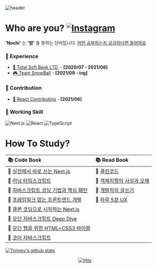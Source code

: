 
![header](https://capsule-render.vercel.app/api?type=slice&color=0:30cfd0,100:330867&height=200&text=Nochi&fontAlign=70&fontColor=ffffff&rotate=13&fontAlignY=25&desc=Front-End%20Developer&descAlign=70.&descAlignY=44)



# Who are you? [![Instagram](https://img.shields.io/badge/Instagram-E4405F?logo=Instagram&logoColor=white)](https://www.instagram.com/nochi_0920.tsx/) 
**'Nochi'** 는 **'밤'** 을 뜻하는 단어입니다. [어떤 공부하는지 궁금하다면 들어와요](https://nextjs-notion-blog-5ekmupexs-ainochi-kor.vercel.app/)

### 💼 Experience
- [🚢 Total Soft Bank LTD.](http://www.tsb.co.kr/index.php) - **[2020/07 - 2021/08]**
- [🎮 Team SnowBall](https://www.teamsnowball.com/) - **[2021/09 - ing]** <br />


### 🚀 Contribution
- [📃 React Contributing](https://github.com/reactjs/ko.react.dev/pull/324) - **[2021/06]**

### 🔨 Working Skill
![Next.js](https://img.shields.io/badge/Next.js-000000?logo=Next.js&logoColor=white)
![React](https://img.shields.io/badge/React-61DAFB?logo=React&logoColor=white) 
![TypeScript](https://img.shields.io/badge/TypeScript-3178C6?logo=TypeScript&logoColor=white) <br />


# How To Study?

|📚 Code Book|📚 Read Book|
|:---|:---|
|📕 [실전에서 바로 쓰는 Next.js](http://www.yes24.com/Product/Goods/116790367)|📘 [클린코드](http://www.yes24.com/Product/Goods/11681152)|
|📕 [러닝 타입스크립트](http://www.yes24.com/Product/Goods/116864749)|📘 [객체지향의 사실과 오해](http://www.yes24.com/Product/Goods/18249021)|
|📕 [자바스크립트 코딩 기법과 핵심 패턴](http://www.yes24.com/product/goods/5871083)|📘 [개발자의 글쓰기](http://www.yes24.com/product/goods/79378905)|
|📕 [프레임워크 없는 프론트엔드 개발](http://www.yes24.com/Product/Goods/96639825)|📘 [하루 5분 UX](http://www.yes24.com/product/goods/111102268)|
|📕 [클론 코딩으로 시작하는 Next.js](http://www.yes24.com/Product/Goods/97031148)||
|📕 [모던 자바스크립트 Deep Dive](http://www.yes24.com/product/goods/96639635)||
|📕 [모던 웹을 위한 HTML+CSS3 바이블](http://www.yes24.com/Product/Goods/72297124)||
|📕 [코어 자바스크립트](https://www.yes24.com/Product/Goods/78586788)||


[![Tommy's github stats](https://github-readme-stats.vercel.app/api?username=ainochi-kor&show_icons=true&theme=tokyonight)](https://github.com/anuraghazra/github-readme-stats)


 
<div align="center"> 
 
[![Hits](https://hits.seeyoufarm.com/api/count/incr/badge.svg?url=https%3A%2F%2Fgithub.com%2Fainochi-kor&count_bg=%2379C83D&title_bg=%23555555&icon=&icon_color=%23E7E7E7&title=hits&edge_flat=false)](https://hits.seeyoufarm.com)

</div>


<!-- - [Contributing] 
 -->
 
<!--
[![Nochi's wakatime stats](https://github-readme-stats.vercel.app/api/wakatime?username=Nochi)](https://wakatime.com/@Nochi)
 -->
<!--
**ainochi-kor/ainochi-kor** is a ✨ _special_ ✨ repository because its `README.md` (this file) appears on your GitHub profile.

Here are some ideas to get you started:
![MariaDB](https://img.shields.io/badge/MariaDB-003545.svg?logo=MariaDB&logoColor=white)
![Angular](https://img.shields.io/badge/Angular-DD0031?logo=Angular&logoColor=white)
![GraphQL](https://img.shields.io/badge/GraphQL-E10098?logo=GraphQL&logoColor=white)
![Next.js](https://img.shields.io/badge/Next.js-000000?logo=Next.js&logoColor=white)
![Svelte](https://img.shields.io/badge/Svelte-FF3E00?logo=Svelte&logoColor=white)

- [Work] [(주)토탈소프트뱅크](http://www.tsb.co.kr/index.php) => TA, RF, YT 등 B2B 웹 프로덕트(풀스택)
- [Work] [(주)팀스노우볼](https://www.teamsnowball.com/) => B2B E-Sport 분석 사이트, B2C Twitch Extension 프로덕트
- [Test] [Lib Test](https://lib-testing-project.netlify.app/) => 라이브러리 테스트
- [Test] [d3.js를 Typescript로 테스트 중](https://study-d3.vercel.app/)

- 🔭 I’m currently working on ...
- 🌱 I’m currently learning ...
- 👯 I’m looking to collaborate on ...
- 🤔 I’m looking for help with ...
- 💬 Ask me about ...
- 📫 How to reach me: ...
- 😄 Pronouns: ...
- ⚡ Fun fact: ...

📗

## 🌱 경험
![Vue.js](https://img.shields.io/badge/Vue.js-4FC08D?logo=Vue.js&logoColor=white)


![BootStrap](https://img.shields.io/badge/BootStrap-7952B3?logo=BootStrap&logoColor=white)
![Webpack](https://img.shields.io/badge/Webpack-8DD6F9?logo=Webpack&logoColor=white)
![Spring](https://img.shields.io/badge/Spring-6DB33F.svg?logo=spring&logoColor=white)
![Spring_Boot](https://img.shields.io/badge/Spring_Boot-6DB33F.svg?logo=spring&logoColor=white)
![Maven](https://img.shields.io/badge/Maven-C71A36.svg?logo=apache-maven&logoColor=white)
![Node.js](https://img.shields.io/badge/Node.js-339933?logo=Node.js&logoColor=white)
![Oracle](https://img.shields.io/badge/Oracle-F80000.svg?logo=Oracle&logoColor=white)
![Python](https://img.shields.io/badge/Python-3776AB.svg?logo=Python&logoColor=white)
![Sass](https://img.shields.io/badge/Sass-CC6699?logo=Sass&logoColor=white)
![jQuery](https://img.shields.io/badge/jQuery-0769AD?logo=jQuery&logoColor=white)
![Java_8](https://img.shields.io/badge/java8-red?logo=java&logoColor=white)
![Java_11](https://img.shields.io/badge/java11-red?logo=java&logoColor=white)


### 👍 그 외.
![Git](https://img.shields.io/badge/Git-F05032.svg?logo=Git&logoColor=white)
![GitHub](https://img.shields.io/badge/GitHub-181717.svg?logo=GitHub&logoColor=white)
![Markdown](https://img.shields.io/badge/Markdown-000000?logo=markdown&logoColor=white)
-->

<!-- ## Sub
![Solidity](https://img.shields.io/badge/Solidity-363636.svg?logo=Solidity&logoColor=white)
![Ethereum](https://img.shields.io/badge/Ethereum-3C3C3D.svg?logo=Ethereum&logoColor=white)
![Go](https://img.shields.io/badge/Go-00ADD8.svg?logo=Go&logoColor=white)
![Node.js](https://img.shields.io/badge/Node.js-339933.svg?logo=Node.js&logoColor=white)
![Kotlin](https://img.shields.io/badge/Kotlin-7F52FF.svg?logo=Kotlin&logoColor=white)
![Spring](https://img.shields.io/badge/Spring-6DB33F.svg?logo=Spring&logoColor=white)
![Spring Boot](https://img.shields.io/badge/Spring_Boot-6DB33F.svg?logo=SpringBoot&logoColor=white)
![Python](https://img.shields.io/badge/Python-3776AB.svg?logo=Python&logoColor=white)
![Qt](https://img.shields.io/badge/Qt-41CD52.svg?logo=Qt&logoColor=white)
## Etc
![Visual Studio Code](https://img.shields.io/badge/Visual_Studio_Code-007ACC.svg?logo=VisualStudioCode&logoColor=white)
![Git](https://img.shields.io/badge/Git-F05032.svg?logo=Git&logoColor=white)
![GitHub](https://img.shields.io/badge/GitHub-181717.svg?logo=GitHub&logoColor=white)
![Markdown](https://img.shields.io/badge/Markdown-000000?logo=markdown&logoColor=white)
![Notion](https://img.shields.io/badge/Notion-000000.svg?logo=Notion&logoColor=white) -->

<!-- 
- [Study] [Clone Book](https://clonebook.netlify.app/) (초창기 잡기술..)
- [Study] [Todo List](https://ainochi-todo-list.netlify.app/) (흔한 Todo에 잡다한 오류 수정 및 요구사항 추가) 
-->

<!-- ![TypeScript](https://img.shields.io/badge/TypeScript-3178C6.svg?logo=TypeScript&logoColor=white) 
![React](https://img.shields.io/badge/React-61DAFB.svg?logo=React&logoColor=white) 
![React Query](https://img.shields.io/badge/React_Query-FF4154.svg?logo=ReactQuery&logoColor=white) 
![React Table](https://img.shields.io/badge/React_Table-FF4154.svg?logo=ReactTable&logoColor=white) 
![React Router](https://img.shields.io/badge/React_Router-CA4245.svg?logo=ReactRouter&logoColor=white)
![Redux](https://img.shields.io/badge/Redux-764ABC.svg?logo=Redux&logoColor=white)
![Recoil](https://img.shields.io/badge/Recoil-3578e5.svg?logo=Recoil&logoColor=white)
![i18next](https://img.shields.io/badge/i18next-26A69A.svg?logo=i18next&logoColor=white)
![MUI](https://img.shields.io/badge/MUI-007FFF.svg?logo=MUI&logoColor=white)
![Emotion](https://img.shields.io/badge/Emotion-C865B9.svg?logo=Emotion&logoColor=white) 
 -->
